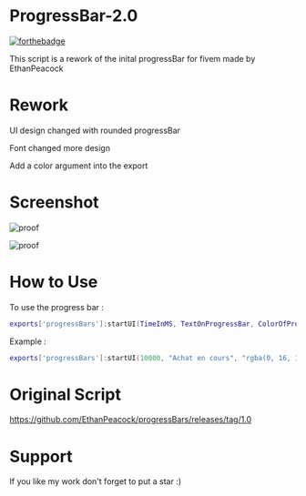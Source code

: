 # ProgressBar-2.0
 [![forthebadge](http://forthebadge.com/images/badges/built-with-love.svg)](http://forthebadge.com)

 This script is a rework of the inital progressBar for fivem made by EthanPeacock

# Rework
 UI design changed with rounded progressBar

 Font changed more design

 Add a color argument into the export

# Screenshot
 ![proof](https://zupimages.net/up/22/20/1hp3.png)

 ![proof](https://zupimages.net/up/22/20/kwdw.png)

#  How to Use
 To use the progress bar  :

 ```lua
 exports['progressBars']:startUI(TimeInMS, TextOnProgressBar, ColorOfProgressBar)
 ```
 
 Example :
 ```lua
 exports['progressBars']:startUI(10000, "Achat en cours", "rgba(0, 16, 194, 0.95)")
 ```


# Original Script
 https://github.com/EthanPeacock/progressBars/releases/tag/1.0

# Support
 If you like my work don't forget to put a star :)